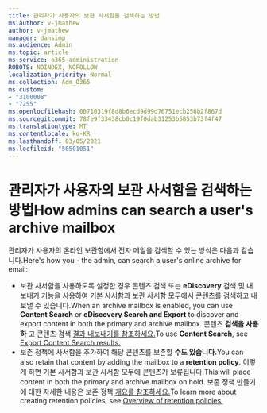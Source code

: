 ```yaml
---
title: 관리자가 사용자의 보관 사서함을 검색하는 방법
ms.author: v-jmathew
author: v-jmathew
manager: dansimp
ms.audience: Admin
ms.topic: article
ms.service: o365-administration
ROBOTS: NOINDEX, NOFOLLOW
localization_priority: Normal
ms.collection: Adm_O365
ms.custom:
- "3100008"
- "7255"
ms.openlocfilehash: 00710319f8d8b6ecd9d99d76751ecb256b2f867d
ms.sourcegitcommit: 78fe9f33438cb0c19f0dab31253b5853b73f4f47
ms.translationtype: MT
ms.contentlocale: ko-KR
ms.lasthandoff: 03/05/2021
ms.locfileid: "50501051"
---
```

# <a name="how-admins-can-search-a-users-archive-mailbox"></a><span data-ttu-id="20aee-102">관리자가 사용자의 보관 사서함을 검색하는 방법</span><span class="sxs-lookup"><span data-stu-id="20aee-102">How admins can search a user's archive mailbox</span></span>

<span data-ttu-id="20aee-103">관리자가 사용자의 온라인 보관함에서 전자 메일을 검색할 수 있는 방식은 다음과 같습니다.</span><span class="sxs-lookup"><span data-stu-id="20aee-103">Here's how you - the admin, can search a user's online archive for email:</span></span>

* <span data-ttu-id="20aee-104">보관 사서함을 사용하도록 설정한  경우 콘텐츠 검색 또는 **eDiscovery** 검색 및 내보내기 기능을 사용하여 기본 사서함과 보관 사서함 모두에서 콘텐츠를 검색하고 내보낼 수 있습니다.</span><span class="sxs-lookup"><span data-stu-id="20aee-104">When an archive mailbox is enabled, you can use **Content Search** or **eDiscovery Search and Export** to discover and export content in both the primary and archive mailbox.</span></span> <span data-ttu-id="20aee-105">콘텐츠 **검색을 사용 하** 고 콘텐츠 검색 [결과 내보내기를 참조하세요.](https://docs.microsoft.com/office365/securitycompliance/export-search-results)</span><span class="sxs-lookup"><span data-stu-id="20aee-105">To use **Content Search**, see [Export Content Search results.](https://docs.microsoft.com/office365/securitycompliance/export-search-results)</span></span>
* <span data-ttu-id="20aee-106">보존 정책에 사서함을 추가하여 해당 콘텐츠를 보존할 **수도 있습니다.**</span><span class="sxs-lookup"><span data-stu-id="20aee-106">You can also retain that content by adding the mailbox to a **retention policy**.</span></span> <span data-ttu-id="20aee-107">이렇게 하면 기본 사서함과 보관 사서함 모두에 콘텐츠가 보류됩니다.</span><span class="sxs-lookup"><span data-stu-id="20aee-107">This will place content in both the primary and archive mailbox on hold.</span></span> <span data-ttu-id="20aee-108">보존 정책 만들기에 대한 자세한 내용은 보존 정책 [개요를 참조하세요.](https://docs.microsoft.com/office365/securitycompliance/retention-policies)</span><span class="sxs-lookup"><span data-stu-id="20aee-108">To learn more about creating retention policies, see [Overview of retention policies.](https://docs.microsoft.com/office365/securitycompliance/retention-policies)</span></span>
